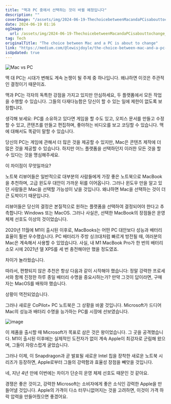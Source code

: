 ```yaml
---
title: "맥과 PC 중에서 선택하는 것이 바뀔 예정입니다"
description: ""
coverImage: "/assets/img/2024-06-19-ThechoicebetweenMacandaPCisabouttochange_0.png"
date: 2024-06-19 01:16
ogImage:
  url: /assets/img/2024-06-19-ThechoicebetweenMacandaPCisabouttochange_0.png
tag: Tech
originalTitle: "The choice between Mac and a PC is about to change"
link: "https://medium.com/@lewisjdoyle/the-choice-between-mac-and-a-pc-is-about-to-change-72492e31b8dd"
isUpdated: true
---
```


![Mac vs PC](/assets/img/2024-06-19-ThechoicebetweenMacandaPCisabouttochange_0.png)

맥 대 PC는 시대가 변해도 계속 논쟁이 될 주제 중 하나입니다. 왜냐하면 이것은 주관적인 결정이기 때문이죠.

맥과 PC는 각자의 독특한 강점을 가지고 있지만 안심하세요, 두 플랫폼에서 모든 작업을 수행할 수 있습니다. 그들의 다재다능함은 당신이 할 수 있는 일에 제한이 없도록 보장합니다.

생각해 보세요: PC를 소유하고 있다면 게임을 할 수도 있고, 오피스 문서를 만들고 수정할 수 있고, 콘텐츠를 만들고 편집하며, 좋아하는 비디오를 보고 코딩할 수 있습니다. 맥에 대해서도 똑같이 말할 수 있습니다.

<div class="content-ad"></div>

당신의 PC는 게임에 관해서 더 많은 것을 제공할 수 있지만, Mac은 콘텐츠 제작에 더 많은 것을 제공할 수 있습니다. 하지만 어느 플랫폼을 선택하던지 이러한 모든 것을 할 수 있다는 것을 명심해주세요.

이 차이점이 무엇일까요?

노트북 리뷰어들은 일반적으로 대부분의 사람들에게 가장 좋은 노트북으로 MacBook을 추천하며, 고급 윈도우 대안이 가까운 뒤를 이어옵니다. 그러나 윈도우 만을 알고 있던 사람들은 Mac을 선택할 가능성이 낮을 것입니다. 왜냐하면 Mac을 선택하는 것이 더 큰 도박이기 때문입니다.

리뷰어들은 당신의 결정은 본질적으로 원하는 플랫폼을 선택하여 결정되어야 한다고 추측합니다: Windows 또는 MacOS. 그러나 사실은, 선택한 MacBook의 장점들은 운영 체제 선호도 이상의 것이었습니다.

<div class="content-ad"></div>

2020년 11월에 M1이 출시된 이후로, MacBooks는 어떤 PC 대안보다 성능과 배터리 효율이 훨씬 우수했습니다. PC 배터리가 주방 싱크대처럼 빠르게 방전될 때, 여러분의 Mac은 계속해서 사용할 수 있었습니다. 사실, 내 M1 MacBook Pro가 한 번의 배터리 소모 시에 2021년 델 XPS를 세 번 충전해야만 했을 정도였죠.

차이가 놀라웠습니다.

따라서, 편향되지 않은 추천은 항상 다음과 같이 시작해야 했습니다: 정말 강력한 프로세서와 함께 진정한 하루 종일 배터리 수명을 중요시하는가? 만약 그것이 답이라면, 구매자는 MacOS를 배워야 했습니다.

상황이 역전되었습니다.

<div class="content-ad"></div>

그러나 새로운 CoPilot+ PC 노트북은 그 상황을 바꿀 것입니다. Microsoft가 드디어 Mac의 성능과 배터리 수명을 능가하는 PC를 시장에 선보였습니다.

![image](/assets/img/2024-06-19-ThechoicebetweenMacandaPCisabouttochange_1.png)

이 제품을 출시할 때 Microsoft가 목표로 삼은 것은 왕이었습니다. 그 곳을 공격했습니다. M1이 출시된 이후에는 실제적인 도전자가 없이 계속 Apple이 최강자로 군림해 왔으며, 그들이 자랑스럽게 굴었습니다.

그러나 이제, 이 Snapdragon과 곧 발표될 새로운 Intel 칩을 장착한 새로운 노트북 시리즈가 등장하면, Apple로부터 그들의 강력함과 효율성 장점을 빼앗을 것입니다.

<div class="content-ad"></div>

네, 지난 4년 만에 이번에는 차이가 단순히 운영 체제 선호도 때문인 것 같아요.

경쟁은 좋은 것이고, 강력한 Microsoft는 소비자에게 좋은 소식인 강력한 Apple을 만들어낼 것입니다. Apple의 가격이 다소 터무니없어지는 것을 고려하면, 이것이 가격 하락 압력을 만들어줬으면 좋겠어요.
